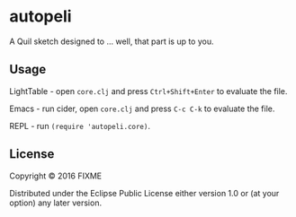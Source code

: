 # autopeli

A Quil sketch designed to ... well, that part is up to you.

## Usage

LightTable - open `core.clj` and press `Ctrl+Shift+Enter` to evaluate the file.

Emacs - run cider, open `core.clj` and press `C-c C-k` to evaluate the file.

REPL - run `(require 'autopeli.core)`.

## License

Copyright © 2016 FIXME

Distributed under the Eclipse Public License either version 1.0 or (at
your option) any later version.
